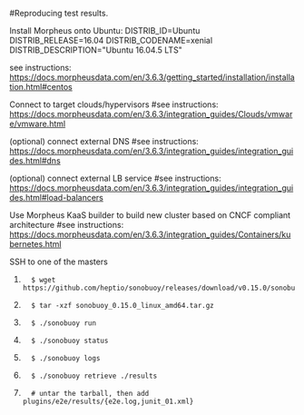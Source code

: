 #Reproducing test results. 

Install Morpheus onto Ubuntu:
DISTRIB_ID=Ubuntu
DISTRIB_RELEASE=16.04
DISTRIB_CODENAME=xenial
DISTRIB_DESCRIPTION="Ubuntu 16.04.5 LTS"

see instructions:
https://docs.morpheusdata.com/en/3.6.3/getting_started/installation/installation.html#centos
  

Connect to target clouds/hypervisors
#see instructions:
https://docs.morpheusdata.com/en/3.6.3/integration_guides/Clouds/vmware/vmware.html

(optional) connect external DNS
#see instructions:
https://docs.morpheusdata.com/en/3.6.3/integration_guides/integration_guides.html#dns

(optional) connect external LB service
#see instructions:
https://docs.morpheusdata.com/en/3.6.3/integration_guides/integration_guides.html#load-balancers

Use Morpheus KaaS builder to build new cluster based on CNCF compliant architecture
#see instructions:
https://docs.morpheusdata.com/en/3.6.3/integration_guides/Containers/kubernetes.html

SSH to one of the masters
1.       $ wget https://github.com/heptio/sonobuoy/releases/download/v0.15.0/sonobuoy_0.15.0_linux_amd64.tar.gz
2.       $ tar -xzf sonobuoy_0.15.0_linux_amd64.tar.gz
3.       $ ./sonobuoy run
4.       $ ./sonobuoy status
5.       $ ./sonobuoy logs
6.       $ ./sonobuoy retrieve ./results
7.       # untar the tarball, then add plugins/e2e/results/{e2e.log,junit_01.xml}
 
